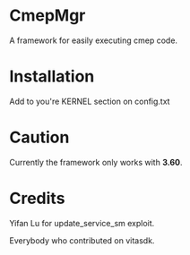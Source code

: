 
# CmepMgr

A framework for easily executing cmep code.

# Installation

Add to you're KERNEL section on config.txt

# Caution

Currently the framework only works with __**3.60**__.

# Credits

Yifan Lu for update_service_sm exploit.

Everybody who contributed on vitasdk.
